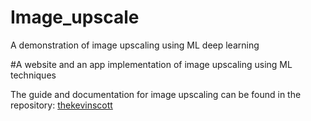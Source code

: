 # Image_upscale
A demonstration of image upscaling using ML deep learning

#A website and an app implementation of image upscaling using ML techniques

The guide and documentation for image upscaling can be found in the repository:
[thekevinscott](https://github.com/thekevinscott/UpscalerJS)
